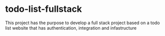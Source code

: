 # todo-list-fullstack
This project has the purpose to develop a full stack project based on a todo list website that has authentication, integration and infastructure
